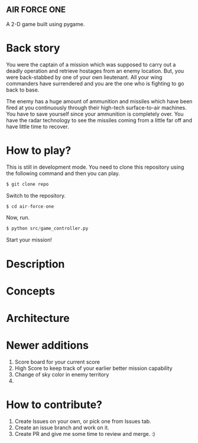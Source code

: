 ## AIR FORCE ONE
A 2-D game built using pygame. 

# Back story
You were the captain of a mission which was supposed to carry out 
a deadly operation and retrieve hostages from an enemy location.
But, you were back-stabbed by one of your own lieutenant. All your 
wing commanders have surrendered and you are the one who is fighting
to go back to base.

The enemy has a huge amount of ammunition and missiles which have 
been fired at you continuously through their high-tech surface-to-air
machines. You have to save yourself since your ammunition is completely 
over. You have the radar technology to see the missiles coming from
a little far off and have little time to recover.

# How to play?
This is still in development mode. You need to clone this repository
using the following command and then you can play.
```python
$ git clone repo
```
Switch to the repository.
```python
$ cd air-force-one
```
Now, run.
```python
$ python src/game_controller.py
```

Start your mission!

# Description

# Concepts

# Architecture

# Newer additions
1. Score board for your current score
2.  High Score to keep track of your earlier better mission capability
3. Change of sky color in enemy territory
4. 


# How to contribute?
1. Create Issues on your own, or pick one from Issues tab.
2. Create an issue branch and work on it.
3. Create PR and give me some time to review and merge. :)